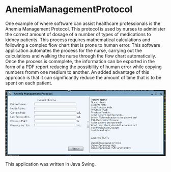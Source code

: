# AnemiaManagementProtocol

One example of where software can assist healthcare professionals is the Anemia Management Protocol. This protocol is used by nurses to administer the correct amount of dosage of a number of types of medications to kidney patients. This process requires mathematical calculations and following a complex flow chart that is prone to human error. This software application automates the process for the nurse, carrying out the calculations and walking the nurse through the flow chart automatically. Once the process is commplete, the information can be exported in the form of a PDF report reducing the possibility of human error while copying numbers fromm one medium to another. An added  advantage of this approach is that it can significantly reduce the amount of time that is to be spent on each patient.

![](AMP.gif)

This application was written in Java Swing.
